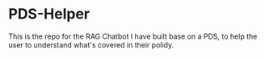 # PDS-Helper
This is the repo for the RAG Chatbot I have built base on a PDS, to help the user to understand what's covered in their polidy.
